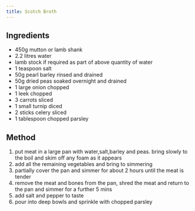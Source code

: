 ```yaml
---
title: Scotch Broth
---
```


## Ingredients

-   450g mutton or lamb shank
-   2.2 litres water
-   lamb stock if required as part of above quantity of water
-   1 teaspoon salt
-   50g pearl barley rinsed and drained
-   50g dried peas soaked overnight and drained
-   1 large onion chopped
-   1 leek chopped
-   3 carrots sliced
-   1 small turnip diced
-   2 sticks celery sliced
-   1 tablespoon chopped parsley

## Method

1.  put meat in a large pan with water,salt,barley and peas. bring slowly to the boil and skim off any foam as it appears
2.  add all the remaining vegetables and bring to simmering
3.  partially cover the pan and simmer for about 2 hours until the meat is tender
4.  remove the meat and bones from the pan, shred the meat and return to the pan and simmer for a further 5 mins
5.  add salt and pepper to taste
6.  pour into deep bowls and sprinkle with chopped parsley
